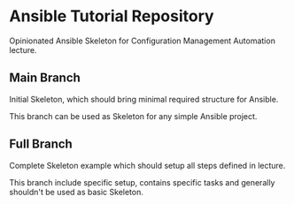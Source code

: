 # Ansible Tutorial Repository
Opinionated Ansible Skeleton for Configuration Management Automation lecture.


## Main Branch

Initial Skeleton, which should bring minimal required structure for Ansible.

This branch can be used as Skeleton for any simple Ansible project.


## Full Branch

Complete Skeleton example which should setup all steps defined in lecture.

This branch include specific setup, contains specific tasks and generally
shouldn't be used as basic Skeleton.
